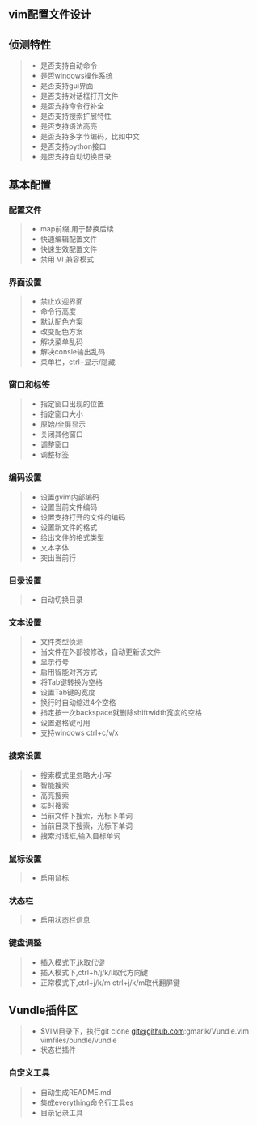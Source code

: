 vim配置文件设计
------

## 侦测特性
> * 是否支持自动命令
> * 是否windows操作系统
> * 是否支持gui界面
> * 是否支持对话框打开文件
> * 是否支持命令行补全
> * 是否支持搜索扩展特性
> * 是否支持语法高亮
> * 是否支持多字节编码，比如中文
> * 是否支持python接口
> * 是否支持自动切换目录

## 基本配置
### 配置文件
> * map前缀,用于替换后续<Leader>
> * 快速编辑配置文件
> * 快速生效配置文件
> * 禁用 VI 兼容模式

### 界面设置
> * 禁止欢迎界面
> * 命令行高度
> * 默认配色方案
> * 改变配色方案
> * 解决菜单乱码
> * 解决consle输出乱码
> * 菜单栏，ctrl+<F11>显示/隐藏

### 窗口和标签
> * 指定窗口出现的位置
> * 指定窗口大小
> * 原始/全屏显示
> * 关闭其他窗口
> * 调整窗口
> * 调整标签

### 编码设置
> * 设置gvim内部编码
> * 设置当前文件编码
> * 设置支持打开的文件的编码
> * 设置新文件的<EOL>格式
> * 给出文件的<EOL>格式类型
> * 文本字体
> * 突出当前行

### 目录设置
> * 自动切换目录

### 文本设置
> * 文件类型侦测
> * 当文件在外部被修改，自动更新该文件
> * 显示行号
> * 启用智能对齐方式
> * 将Tab键转换为空格
> * 设置Tab键的宽度
> * 换行时自动缩进4个空格
> * 指定按一次backspace就删除shiftwidth宽度的空格
> * 设置退格键可用
> * 支持windows ctrl+c/v/x

### 搜索设置
> * 搜索模式里忽略大小写
> * 智能搜索
> * 高亮搜索
> * 实时搜索
> * 当前文件下搜索，光标下单词
> * 当前目录下搜索，光标下单词
> * 搜索对话框,输入目标单词

### 鼠标设置
> * 启用鼠标

### 状态栏
> * 启用状态栏信息

### 键盘调整
> * 插入模式下,jk取代<Esc>键
> * 插入模式下,ctrl+h/j/k/l取代方向键
> * 正常模式下,ctrl+j/k/m ctrl+j/k/m取代翻屏键

## Vundle插件区
> * $VIM目录下，执行git clone git@github.com:gmarik/Vundle.vim vimfiles/bundle/vundle
> * 状态栏插件

### 自定义工具
> * 自动生成README.md
> * 集成everything命令行工具es
> * 目录记录工具

